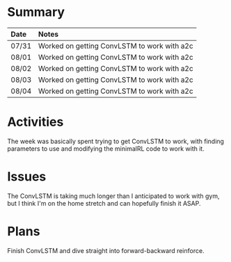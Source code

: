 # Summary

| Date  | Notes
| :---- | :----
| 07/31 | Worked on getting ConvLSTM to work with a2c
| 08/01 | Worked on getting ConvLSTM to work with a2c
| 08/02 | Worked on getting ConvLSTM to work with a2c
| 08/03 | Worked on getting ConvLSTM to work with a2c
| 08/04 | Worked on getting ConvLSTM to work with a2c

# Activities

The week was basically spent trying to get ConvLSTM to work, with finding parameters to use and modifying the minimalRL code to work with it.

# Issues

The ConvLSTM is taking much longer than I anticipated to work with gym, but I think I'm on the home stretch and can hopefully finish it ASAP.

# Plans

Finish ConvLSTM and dive straight into forward-backward reinforce.
